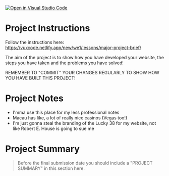 [![Open in Visual Studio Code](https://classroom.github.com/assets/open-in-vscode-718a45dd9cf7e7f842a935f5ebbe5719a5e09af4491e668f4dbf3b35d5cca122.svg)](https://classroom.github.com/online_ide?assignment_repo_id=14595329&assignment_repo_type=AssignmentRepo)
# Project Instructions

Follow the instructions here: https://vuxcode.netlify.app/new/we1/lessons/major-project-brief/

The aim of the project is to show how you have developed your website, the steps you have taken and the problems you have solved!

REMEMBER TO "COMMIT" YOUR CHANGES REGULARLY TO SHOW HOW YOU HAVE BUILT THIS PROJECT!

# Project Notes

- I'mma use this place for my less professional notes
- Macau has like, a lot of really nice casinos (Vegas too!)
- I'm just gonna steal the branding of the Lucky 38 for my website, not like Robert E. House is going to sue me 

# Project Summary

> Before the final submission date you should include a "PROJECT SUMMARY" in this section here.
